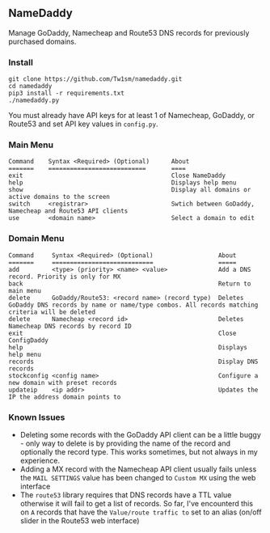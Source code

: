 ## NameDaddy
Manage GoDaddy, Namecheap and Route53 DNS records for previously purchased domains.

### Install
```
git clone https://github.com/Tw1sm/namedaddy.git
cd namedaddy
pip3 install -r requirements.txt
./namedaddy.py
```
You must already have API keys for at least 1 of Namecheap, GoDaddy, or Route53 and set API key values in `config.py`.

### Main Menu

```
Command    Syntax <Required> (Optional)      About
=======    ===========================       ====
exit                                         Close NameDaddy
help                                         Displays help menu
show                                         Display all domains or active domains to the screen
switch     <registrar>                       Swtich between GoDaddy, Namecheap and Route53 API clients
use        <domain name>                     Select a domain to edit
```

### Domain Menu

```
Command     Syntax <Required> (Optional)                  About
=======     ============================                  =====
add         <type> (priority> <name> <value>              Add a DNS record. Priority is only for MX
back                                                      Return to main menu
delete      GoDaddy/Route53: <record name> (record type)  Deletes GoDaddy DNS records by name or name/type combos. All records matching criteria will be deleted
delete      Namecheap <record id>                         Deletes Namecheap DNS records by record ID
exit                                                      Close ConfigDaddy
help                                                      Displays help menu
records                                                   Display DNS records
stockconfig <config name>                                 Configure a new domain with preset records
updateip    <ip addr>                                     Updates the IP the address domain points to
```

### Known Issues
* Deleting some records with the GoDaddy API client can be a little buggy - only way to delete is by providing the name of the record and optionally the record type. This works sometimes, but not always in my experience.
* Adding a MX record with the Namecheap API client usually fails unless the `MAIL SETTINGS` value has been changed to `Custom MX` using the web interface
* The `route53` library requires that DNS records have a TTL value otherwise it will fail to get a list of records. So far, I've encounterd this on `A` records that have the `Value/route traffic to` set to an alias (on/off slider in the Route53 web interface)

